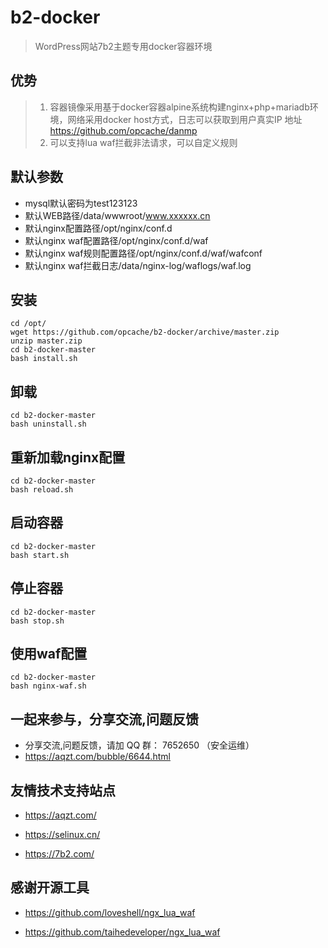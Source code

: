 # b2-docker
> WordPress网站7b2主题专用docker容器环境

## 优势
> 1. 容器镜像采用基于docker容器alpine系统构建nginx+php+mariadb环境，网络采用docker host方式，日志可以获取到用户真实IP
>    地址   https://github.com/opcache/danmp
> 2. 可以支持lua waf拦截非法请求，可以自定义规则

## 默认参数
- mysql默认密码为test123123
- 默认WEB路径/data/wwwroot/www.xxxxxx.cn
- 默认nginx配置路径/opt/nginx/conf.d
- 默认nginx waf配置路径/opt/nginx/conf.d/waf
- 默认nginx waf规则配置路径/opt/nginx/conf.d/waf/wafconf
- 默认nginx waf拦截日志/data/nginx-log/waflogs/waf.log

## 安装
```
cd /opt/
wget https://github.com/opcache/b2-docker/archive/master.zip
unzip master.zip
cd b2-docker-master
bash install.sh
```

## 卸载
```
cd b2-docker-master
bash uninstall.sh
```

## 重新加载nginx配置
```
cd b2-docker-master
bash reload.sh
```

## 启动容器
```
cd b2-docker-master
bash start.sh
```

## 停止容器
```
cd b2-docker-master
bash stop.sh
```

## 使用waf配置
```
cd b2-docker-master
bash nginx-waf.sh
```

## 一起来参与，分享交流,问题反馈
- 分享交流,问题反馈，请加 QQ 群： 7652650 （安全运维）
- https://aqzt.com/bubble/6644.html

## 友情技术支持站点

- <https://aqzt.com/>

-  <https://selinux.cn/>

-  <https://7b2.com/>

## 感谢开源工具

- <https://github.com/loveshell/ngx_lua_waf>

-  <https://github.com/taihedeveloper/ngx_lua_waf>


